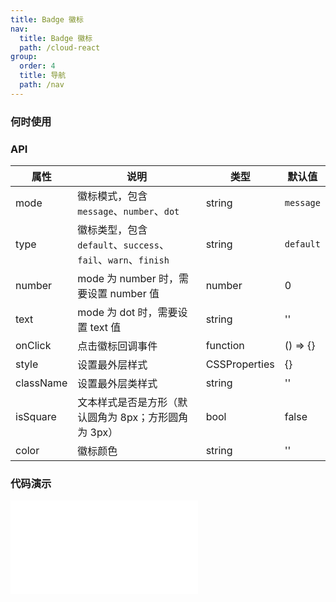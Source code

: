 ```yaml
---
title: Badge 徽标
nav:
  title: Badge 徽标
  path: /cloud-react
group:
  order: 4
  title: 导航
  path: /nav
---
```


### 何时使用

### API

| 属性      | 说明                                                          | 类型          | 默认值    |
| --------- | ------------------------------------------------------------- | ------------- | --------- |
| mode      | 徽标模式，包含 `message`、`number`、`dot`                     | string        | `message` |
| type      | 徽标类型，包含 `default`、`success`、`fail`、`warn`、`finish` | string        | `default` |
| number    | mode 为 number 时，需要设置 number 值                         | number        | 0         |
| text      | mode 为 dot 时，需要设置 text 值                              | string        | ''        |
| onClick   | 点击徽标回调事件                                              | function      | () => {}  |
| style     | 设置最外层样式                                                | CSSProperties | {}        |
| className | 设置最外层类样式                                              | string        | ''        |
| isSquare | 文本样式是否是方形（默认圆角为 8px；方形圆角为 3px）                                              | bool        | false        |
| color |  徽标颜色                                             | string        | ''        |

### 代码演示

<embed src="@components/badge/demos/basic-badge.md" />
